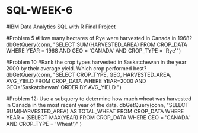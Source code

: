 # SQL-WEEK-6
#IBM Data Analytics SQL with R Final Project

#Problem 5
#How many hectares of Rye were harvested in Canada in 1968?
dbGetQuery(conn, "SELECT SUM(HARVESTED_AREA) 
                    FROM CROP_DATA 
                    WHERE YEAR = 1968 AND
                    GEO = 'CANADA' AND 
                    CROP_TYPE = 'Rye'")

#Problem 10
#Rank the crop types harvested in Saskatchewan in the year 2000 by their average yield. Which crop performed best?
dbGetQuery(conn, "SELECT CROP_TYPE, GEO, HARVESTED_AREA, AVG_YIELD 
    FROM CROP_DATA 
    WHERE YEAR=2000 AND 
          GEO='Saskatchewan'
    ORDER BY AVG_YIELD
   ")      

 #Problem 12: Use a subquery to determine how much wheat was harvested in Canada in the most recent year of the data.
 dbGetQuery(conn, "SELECT SUM(HARVESTED_AREA) AS TOTAL_WHEAT
        FROM CROP_DATA
        WHERE YEAR = (SELECT MAX(YEAR) FROM CROP_DATA
        WHERE GEO = 'CANADA' AND CROP_TYPE = 'Wheat')"
)
